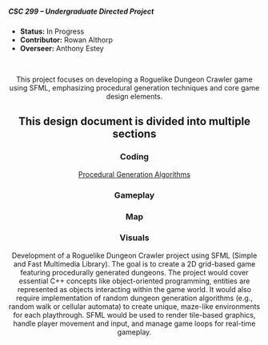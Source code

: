 <h5>CSC 299 – Undergraduate Directed Project</h5>

- **Status:** In Progress
- **Contributor:** Rowan Althorp
- **Overseer:** Anthony Estey
<br>
<p align='center'>This project focuses on developing a Roguelike Dungeon Crawler game using SFML, emphasizing procedural generation techniques and core game design elements.</p>

<h2 align='center'> This design document is divided into multiple sections </h2>
<h3 align='center'> Coding </h3>
<div style="text-align: center;"> 
	<a href="./Coding/Procedural-Generation-Algorithms.md">Procedural Generation Algorithms</a> 
</div>
<h3 align='center'> Gameplay </h3>
<h3 align='center'> Map </h3>
<h3 align='center'> Visuals </h3>


<p align='center'> Development of a Roguelike Dungeon Crawler project using SFML (Simple and Fast Multimedia Library). The goal is to create a 2D grid-based game featuring procedurally generated dungeons. The project would cover essential C++ concepts like object-oriented programming, entities are represented as objects interacting within the game world. It would also require implementation of random dungeon generation algorithms (e.g., random walk or cellular automata) to create unique, maze-like environments for each playthrough. SFML would be used to render tile-based graphics, handle player movement and input, and manage game loops for real-time gameplay. </p>
